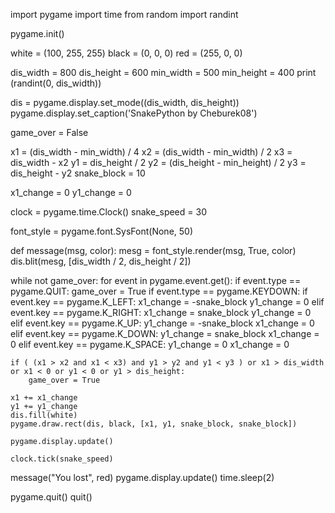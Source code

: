 import pygame
import time
from random import randint

pygame.init()

white = (100, 255, 255)
black = (0, 0, 0)
red = (255, 0, 0)

dis_width = 800
dis_height = 600
min_width = 500
min_height = 400
print (randint(0, dis_width))

dis = pygame.display.set_mode((dis_width, dis_height))
pygame.display.set_caption('SnakePython by Cheburek08')

game_over = False

x1 = (dis_width - min_width) / 4
x2 = (dis_width - min_width) / 2
x3 = dis_width - x2
y1 = dis_height / 2
y2 = (dis_height - min_height) / 2
y3 = dis_height - y2
snake_block = 10

x1_change = 0
y1_change = 0

clock = pygame.time.Clock()
snake_speed = 30

font_style = pygame.font.SysFont(None, 50)


def message(msg, color):
    mesg = font_style.render(msg, True, color)
    dis.blit(mesg, [dis_width / 2, dis_height / 2])


while not game_over:
    for event in pygame.event.get():
        if event.type == pygame.QUIT:
            game_over = True
        if event.type == pygame.KEYDOWN:
            if event.key == pygame.K_LEFT:
                x1_change = -snake_block
                y1_change = 0
            elif event.key == pygame.K_RIGHT:
                x1_change = snake_block
                y1_change = 0
            elif event.key == pygame.K_UP:
                y1_change = -snake_block
                x1_change = 0
            elif event.key == pygame.K_DOWN:
                y1_change = snake_block
                x1_change = 0
            elif event.key == pygame.K_SPACE:
                y1_change = 0
                x1_change = 0
  
    if ( (x1 > x2 and x1 < x3) and y1 > y2 and y1 < y3 ) or x1 > dis_width or x1 < 0 or y1 < 0 or y1 > dis_height:
        game_over = True

    x1 += x1_change
    y1 += y1_change
    dis.fill(white)
    pygame.draw.rect(dis, black, [x1, y1, snake_block, snake_block])

    pygame.display.update()

    clock.tick(snake_speed)

message("You lost", red)
pygame.display.update()
time.sleep(2)

pygame.quit()
quit()
